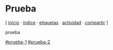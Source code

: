 # Prueba
[ [inicio](https://github.com/jucardus/jucardus.github.io/blob/main/index.md) · [índice](https://github.com/jucardus/jucardus.github.io/blob/main/indice.md) · [etiquetas](https://github.com/jucardus/jucardus.github.io/blob/main/etiquetas.md) · [actividad](https://github.com/jucardus/jucardus.github.io/blob/main/actividad.md) · [compartir](https://x.com/intent/tweet?text=Prueba+%E2%80%94+Prueba+1%2C+Prueba+2%0A%0A%E2%86%92+https%3A%2F%2Fgithub.com%2Fjucardus%2Fjucardus.github.io%2Fblob%2Fmain%2Fp%2Fr%2Fu%2Fprueba.md%0A%0A%23prueba_1_jucardus%0A%23prueba_2_jucardus) ]

prueba

[#prueba-1](https://github.com/jucardus/jucardus.github.io/blob/main/p/r/prueba-1.md)
[#prueba-2](https://github.com/jucardus/jucardus.github.io/blob/main/p/r/prueba-2.md)